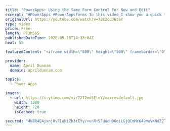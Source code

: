```yaml
---
title: "PowerApps: Using the Same Form Control for New and Edit"
excerpt: "#PowerApps #PowerAppsForms In this video I show you a quick tip on how to use a function to switch your PowerApps Form Mode between New and Edit.  This enables you to cut down on the number of screens and form controls by using the same screen to handle new item and existing item inputs.   For more PowerApps,"
originalUrl: https://youtube.com/watch?v=72I2od3EteY
type: video
price: Free
length: PT3M56S
publishedDateTime: 2020-05-18T14:33:04Z
heat: 55

featuredContent: "<iframe width=\"800\" height=\"500\" frameborder=\"0\" src=\"https://www.youtube.com/embed/72I2od3EteY\" allow=\"accelerometer; autoplay; encrypted-media; gyroscope; picture-in-picture\" allowfullscreen></iframe>"

provider:
  name: April Dunnam
  domain: aprildunnam.com

topics:
  - Power Apps

images:
  - url: https://i.ytimg.com/vi/72I2od3EteY/maxresdefault.jpg
    width: 1280
    height: 720
    isCached: true

secured: "4N8R4E4jxnj0vFIoNiZh3tEYy/+unR+SFuudHOKoiLGjQCmMrK49muVKNdZ2TmeP7jw5vDpqiKTxxpoj5b+YCu7f4R0jnS8zUrX70uATGF+Sngi5diaXWYqmZ63jVhw8NFsIVqeBpki9uXnQc4gSQlbxZUVCg9P1SQYdUpuUPfsVBGuyq1suJOFG3TnhF9Mj+CXpcv+4Ek7ew3TwYVzeI1svOAgPgtvpLixn+BPtCJIWX+yHRRAUKtjFQQjdREi0sL/SHHhjFa6GkBU5acHUISUcIHlMOD13FQKBKlDnee4rG5KTgkZiKivAOaeqo9KAmX+f4QZwsf07QqZlkW3GkX1GTre7Y7jFUnQCeNI9xrcxnuvO/H1cX24gI4vrMMWt3Vzo+1/EvOzPCYpRRG+yIIdSYLyxF3zxUwqBF4EtPZc=;H49huf1k/FCxB4KzJiixYw=="
---
```


